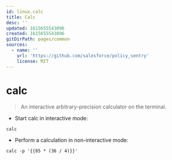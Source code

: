 ```yaml
---
id: linux.calc
title: Calc
desc: ''
updated: 1615655543096
created: 1615655543096
gitDirPath: pages/common
sources:
  - name: ''
    url: 'https://github.com/salesforce/policy_sentry'
    license: MIT
---
```

# calc

> An interactive arbitrary-precision calculator on the terminal.

- Start calc in interactive mode:

`calc`

- Perform a calculation in non-interactive mode:

`calc -p '{{85 * (36 / 4)}}'`

